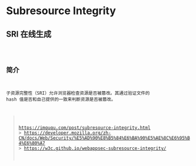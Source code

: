# Subresource Integrity

## SRI 在线生成

<code src="./sri_code/index.jsx" />

## 简介

子资源完整性（SRI）允许浏览器检查资源是否被篡改。其通过验证文件的 hash 值是否和自己提供的一致来判断资源是否被篡改。

> https://imququ.com/post/subresource-integrity.html > https://developer.mozilla.org/zh-CN/docs/Web/Security/%E5%AD%90%E8%B5%84%E6%BA%90%E5%AE%8C%E6%95%B4%E6%80%A7 > https://w3c.github.io/webappsec-subresource-integrity/
